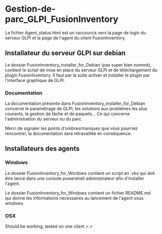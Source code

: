 # Gestion-de-parc_GLPI_FusionInventory

Le fichier Agent_status.html est un raccourcis vers la page de login du serveur GLPI et la page de l'agent du client FusionInventory.

## Installateur du serveur GLPI sur debian

Le dossier FusionInventory_installer_for_Debian (pas super bien nommé), contient le script de mise en place du serveur GLPI et de téléchargement du plugin FusionInventory. Il faut par la suite activer et installer le plugin par l'interface graphique de GLPI.

### Documentation

La documentation présente dans FusionInventory_installer_for_Debian concerne le paramétrage de GLPI, les solutions aux problèmes les plus courants, la gestion de tâche et de paquets... Ce qui concerne l'administration du serveur ou du parc.

Merci de signaler les points d'ombres/manques que vous pourriez rencontrer, la documentation sera retravaillée en conséquence.

## Installateurs des agents

### Windows 

Le dossier FusionInventory_for_Windows contient un script en .vbs qui doit être lancé dans une console powershell administrateur afin d'installer l'agent.

Le dossier FusionInventory_for_Windows contient un fichier README.md qui donne les informations nécessaires au lancement de l'agent sous windows.

### OSX

Should be working, tested on one client >.>
